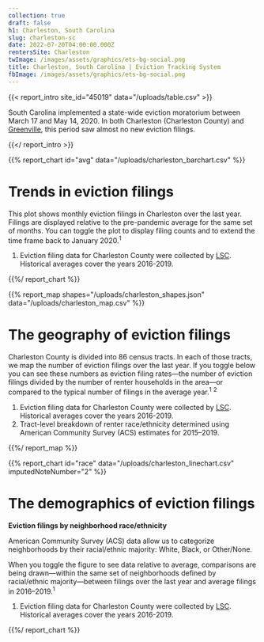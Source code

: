 ```yaml
---
collection: true
draft: false
h1: Charleston, South Carolina
slug: charleston-sc
date: 2022-07-20T04:00:00.000Z
rentersSite: Charleston
twImage: /images/assets/graphics/ets-bg-social.png
title: Charleston, South Carolina | Eviction Tracking System
fbImage: /images/assets/graphics/ets-bg-social.png
---
```


{{< report_intro site_id="45019" data="/uploads/table.csv" >}}

South Carolina implemented a state-wide eviction moratorium between March 17 and May 14, 2020. In both Charleston (Charleston County) and [Greenville](https://evictionlab.org/eviction-tracking/greenville-sc/), this period saw almost no new eviction filings. 



{{</ report_intro >}}



{{% report_chart id="avg" data="/uploads/charleston_barchart.csv" %}}

# Trends in eviction filings

This plot shows monthly eviction filings in Charleston over the last year. Filings are displayed relative to the pre-pandemic average for the same set of months. You can toggle the plot to display filing counts and to extend the time frame back to January 2020.<sup>1</sup>

1. Eviction filing data for Charleston County were collected by [LSC](https://www.lsc.gov/). Historical averages cover the years 2016-2019.

{{%/ report_chart %}}



{{% report_map shapes="/uploads/charleston_shapes.json" data="/uploads/charleston_map.csv" %}}

# The geography of eviction filings

Charleston County is divided into 86 census tracts. In each of those tracts, we map the number of eviction filings over the last year. If you toggle below you can see these numbers as eviction filing rates—the number of eviction filings divided by the number of renter households in the area—or compared to the typical number of filings in the average year.<sup>1</sup> <sup>2</sup>

1. Eviction filing data for Charleston County were collected by [LSC](https://www.lsc.gov/). Historical averages cover the years 2016-2019.
2. Tract-level breakdown of renter race/ethnicity determined using American Community Survey (ACS) estimates for 2015–2019.

{{%/ report_map %}}



{{% report_chart id="race" data="/uploads/charleston_linechart.csv" imputedNoteNumber="2" %}}

# The demographics of eviction filings

**Eviction filings by neighborhood race/ethnicity**

American Community Survey (ACS) data allow us to categorize neighborhoods by their racial/ethnic majority: White, Black, or Other/None. 

When you toggle the figure to see data relative to average, comparisons are being drawn—within the same set of neighborhoods defined by racial/ethnic majority—between filings over the last year and average filings in 2016–2019.<sup>1</sup>

1. Eviction filing data for Charleston County were collected by [LSC](https://www.lsc.gov/). Historical averages cover the years 2016-2019.


{{%/ report_chart %}}